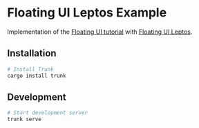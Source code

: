 # Floating UI Leptos Example

Implementation of the [Floating UI tutorial](https://floating-ui.com/docs/tutorial) with [Floating UI Leptos](../).

## Installation

```sh
# Install Trunk
cargo install trunk
```

## Development

```sh
# Start development server
trunk serve
```
